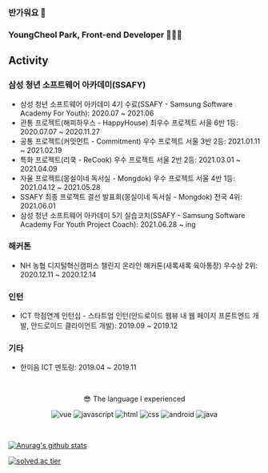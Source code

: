 ### 반가워요 👋
### YoungCheol Park, Front-end Developer 👨🏻‍💻

## Activity
### 삼성 청년 소프트웨어 아카데미(SSAFY)
- 삼성 청년 소프트웨어 아카데미 4기 수료(SSAFY - Samsung Software Academy For Youth): 2020.07 ~ 2021.06
- 관통 프로젝트(해피하우스 - HappyHouse) 최우수 프로젝트 서울 6반 1등: 2020.07.07 ~ 2020.11.27
- 공통 프로젝트(커밋먼트 - Commitment) 우수 프로젝트 서울 3반 2등: 2021.01.11 ~ 2021.02.19
- 특화 프로젝트(리쿡 - ReCook) 우수 프로젝트 서울 2반 2등: 2021.03.01 ~ 2021.04.09
- 자율 프로젝트(몽실이네 독서실 - Mongdok) 우수 프로젝트 서울 4반 1등: 2021.04.12 ~ 2021.05.28
- SSAFY 최종 프로젝트 결선 발표회(몽실이네 독서실 - Mongdok) 전국 4위: 2021.06.01
- 삼성 청년 소프트웨어 아카데미 5기 실습코치(SSAFY - Samsung Software Academy For Youth Project Coach): 2021.06.28 ~ ing

### 해커톤
- NH 농협 디지털혁신캠퍼스 챌린지 온라인 해커톤(새록새록 육아통장) 우수상 2위: 2020.12.11 ~ 2020.12.14

### 인턴
- ICT 학점연계 인턴십 - 스타트업 인턴(안드로이드 웹뷰 내 웹 페이지 프론트엔드 개발, 안드로이드 클라이언트 개발): 2019.09 ~ 2019.12

### 기타
- 한이음 ICT 멘토링: 2019.04 ~ 2019.11

</br>

<div align=center>
<!-- I’m currently working on some project at 삼성 청년 SW 아카데미(SSAFY). -->

😎 The language I experienced

  
![vue](https://img.shields.io/badge/-Vue.js-4FC08D?style=flat-square&logo=vue.js&logoColor=white) ![javascript](https://img.shields.io/badge/-JavaScript-F7DF1E?style=flat-square&logo=JavaScript&logoColor=black) ![html](https://img.shields.io/badge/-HTML-E34F26?style=flat-square&logo=HTML5&logoColor=white) ![css](https://img.shields.io/badge/-CSS-1572B6?style=flat-square&logo=CSS3&logoColor=white) ![android](https://img.shields.io/badge/-Android-3DDC84?style=flat-square&logo=Android&logoColor=black) ![java](https://img.shields.io/badge/-Java-007396?style=flat-square&logo=Java&logoColor=white)


</div>

</br>

<!--
- 🌱 I’m currently learning
<div align=center>

![vue](https://img.shields.io/badge/-Vue.js-4FC08D?style=flat-square&logo=vue.js&logoColor=white)
![webrtc](https://img.shields.io/badge/-WebRTC-333333?style=flat-square&logo=WebRTC&logoColor=white)
<br>
현재 GitLab에서 OpenVidu 오픈소스를 활용하여 SSAFY 자율 프로젝트를 진행하고 있습니다!
-->

</div>

[![Anurag's github stats](https://github-readme-stats.vercel.app/api?username=dudcheol&show_icons=true&theme={theme})](https://github.com/dudcheol/github-readme-stats)

[![solved.ac tier](http://mazassumnida.wtf/api/mini/generate_badge?boj=parkyc0301)](https://solved.ac/parkyc0301)
<!-- [![solved.ac tier](http://mazassumnida.wtf/api/mini/generate_badge?boj=parkyc0301)](https://solved.ac/parkyc0301) -->
<!-- [![solved.ac tier](http://mazassumnida.wtf/api/generate_badge?boj=parkyc0301)](https://solved.ac/parkyc0301) -->
<!-- [![solved.ac tier](http://mazassumnida.wtf/api/v2/generate_badge?boj=parkyc0301)](https://solved.ac/parkyc0301) -->

<!--
**dudcheol/dudcheol** is a ✨ _special_ ✨ repository because its `README.md` (this file) appears on your GitHub profile.

Here are some ideas to get you started:

- 🔭 I’m currently working on ...
- 🌱 I’m currently learning ...
- 👯 I’m looking to collaborate on ...
- 🤔 I’m looking for help with ...
- 💬 Ask me about ...
- 📫 How to reach me: ...
- 😄 Pronouns: ...
- ⚡ Fun fact: ...
-->

